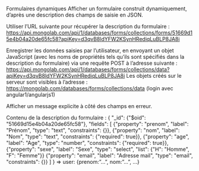 Formulaires dynamiques
Afficher un formulaire construit dynamiquement, d’après une description des champs de saisie en JSON.

Utiliser l’URL suivante pour récupérer la description du formulaire :
https://api.mongolab.com/api/1/databases/forms/collections/forms/51669d15e4b04a20de65fc58?apiKey=d3qvB8ldYFW2KSynHRediqLuBLP8JA8i

Enregistrer les données saisies par l’utilisateur, en envoyant un objet JavaScript (avec les noms de propriétés tels qu’ils sont spécifiés dans la description du formulaire) via une requête POST à l’adresse suivante :
https://api.mongolab.com/api/1/databases/forms/collections/data?apiKey=d3qvB8ldYFW2KSynHRediqLuBLP8JA8i
Les objets créés sur le serveur sont visibles à l’adresse : https://mongolab.com/databases/forms/collections/data (login avec angular1/angularjs1)

Afficher un message explicite à côté des champs en erreur.

Contenu de la description du formulaire :
{  "_id": {"$oid": "51669d15e4b04a20de65fc58"},
   "fields": [
       {"property": "prenom", "label": "Prénom", "type": "text", "constraints": {}},
       {"property": "nom", "label": "Nom", "type": "text", "constraints": {"required": true}},
       {"property": "age", "label": "Age", "type": "number", "constraints": {"required": true}},
       {"property": "sexe", "label": "Sexe", "type": "select", "list": {"H": "Homme", "F": "Femme"}}
       {"property": "email", "label": "Adresse mail", "type": "email", "constraints": {}}
   ]
}
=> user: {prenom:”...”, nom:”...”, ...}